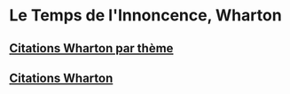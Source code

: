 # Le Temps de l'Innoncence, Wharton

## [Citations Wharton par thème](Citations%20Wharton%20par%20thème)

## [Citations Wharton ](Citations%20Wharton%20)
